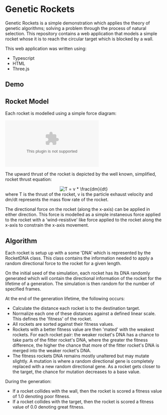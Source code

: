 # Genetic Rockets
Genetic Rockets is a simple demonstration which applies the theory of genetic algorithms; solving a problem through the process of natural selection. This repository contains a web application that models a simple rocket whose it is to reach the circular target which is blocked by a wall. 

This web application was written using:

 - Typescript
 - HTML
 - Three.js

## Demo

## Rocket Model
Each rocket is modelled using a simple force diagram:

![A diagram depicting the forces acting upon the rocket.](google.com)

The upward thrust of the rocket is depicted by the well known, simplified, rocket thrust equation:
<center><img src="https://latex.codecogs.com/svg.latex?T&space;=&space;v&space;*&space;\frac{dm}{dt}" title="T = v * \frac{dm}{dt}" /></center>
where T is the thrust of the rocket, v is the particle exhaust velocity and dm/dt represents the mass flow rate of the rocket.

The directional force on the rocket (along the x-axis) can be applied in either direction. This force is modelled as a simple instaneous force applied to the rocket with a 'wind-resistive' like force applied to the rocket along the x-axis to constrain the x-axis movement.

## Algorithm
Each rocket is setup up with a some 'DNA' which is represented by the RocketDNA class. This class contains the information needed to apply a random directional force to the rocket for a given length. 

On the initial seed of the simulation, each rocket has its DNA randomly generated which will contain the directional information of the rocket for the lifetime of a generation. The simulation is then random for the number of specified frames.

At the end of the generation lifetime, the following occurs:

 - Calculate the distance each rocket is to the destination target.
 - Normalize each one of these distances against a defined linear scale. This defines the 'fitness' of the rocket.
 - All rockets are sorted against their fitness values.
 - Rockets with a better fitness value are then 'mated' with the weakest rockets. For each rocket pair: the weaker rocket's DNA has a chance to take parts of the fitter rocket's DNA, where the greater the fitness difference, the higher the chance that more of the fitter rocket's DNA is merged into the weaker rocket's DNA.
 - The fitness rockets DNA remains mostly unaltered but may mutate slightly. A mutation is where a random directional gene is completely replaced with a new random directional gene. As a rocket gets closer to the target, the chance for mutation decreases to a base value.

During the generation:

 - If a rocket collides with the wall, then the rocket is scored a fitness value of 1.0 denoting poor fitness.
 - If a rocket collides with the target, then the rocket is scored a fitness value of 0.0 denoting great fitness.
